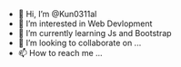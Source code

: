 - 👋 Hi, I’m @Kun0311al
- 👀 I’m interested in Web Devlopment
- 🌱 I’m currently learning Js and Bootstrap
- 💞️ I’m looking to collaborate on ...
- 📫 How to reach me ...

<!---
Kun0311al/Kun0311al is a ✨ special ✨ repository because its `README.md` (this file) appears on your GitHub profile.
You can click the Preview link to take a look at your changes.
--->
